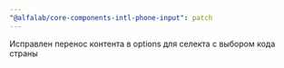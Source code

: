 ```yaml
---
"@alfalab/core-components-intl-phone-input": patch
---
```


Исправлен перенос контента в options для селекта с выбором кода страны

